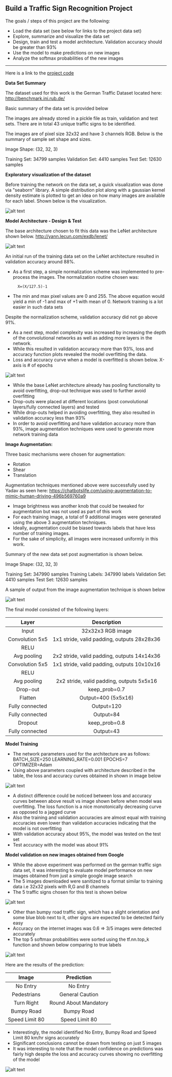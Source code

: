 Build a Traffic Sign Recognition Project
---

The goals / steps of this project are the following:
* Load the data set (see below for links to the project data set)
* Explore, summarize and visualize the data set
* Design, train and test a model architecture. Validation accuracy should be greater than 93%
* Use the model to make predictions on new images
* Analyze the softmax probabilities of the new images



[//]: # (Image References)

[image1]: ./examples/TrainDataVisualization.png "Visualization"
[image2]: ./examples/lenet.png "LeNet Architecture"
[image3]: ./examples/TrainVal_LossAccuracy.PNG "Training & Validation Loss/Accuracy"
[image4]: ./examples/Augmentation.PNG "Augmentation Output"
[image5]: ./examples/TrainVal_LossAccuracy2.png "Training & Validation Loss/Accuracy Final"
[image6]: ./examples/InternetImages.PNG "Traffic Signs from Google Image Search"
[image7]: ./examples/SoftmaxPlot.PNG "SoftmaxPlot"
[image8]: ./examples/Probabilities_Labels.PNG "Probabilities"

---

Here is a link to the [project code](https://github.com/mulshankar/TrafficSignClassifier_Sankar/blob/master/TrafficSignClassifier_Sankar.ipynb)

**Data Set Summary**

The dataset used for this work is the German Traffic Dataset located here: http://benchmark.ini.rub.de/

Basic summary of the data set is provided below

The images are already stored in a pickle file as train, validation and test sets. There are in total 43 unique traffic signs to be identified.

The images are of pixel size 32x32 and have 3 channels RGB. Below is the summary of sample set shape and sizes. 

Image Shape: (32, 32, 3)

Training Set:   34799 samples
Validation Set: 4410 samples
Test Set:       12630 samples

**Exploratory visualization of the dataset**

Before training the network on the data set, a quick visualization was done via "seaborn" library. A simple distribution plot along with a gaussian kernel density estimate is plotted to get an idea on how many images are available for each label. Shown below is the visualization. 

![alt text][image1]

**Model Architecture - Design & Test**

The base architecture chosen to fit this data was the LeNet architecture shown below. http://yann.lecun.com/exdb/lenet/

![alt text][image2]

An initial run of the training data set on the LeNet architecture resulted in validation accuracy around 88%. 

- As a first step, a simple normalization scheme was implemented to pre-process the images. The normalization routine chosen was:

		X=(X/127.5)-1

- The min and max pixel values are 0 and 255. The above equation would yield a min of -1 and max of +1 with mean of 0. Network training is a lot easier in such data sets

Despite the normalization scheme, validation accuracy did not go above 91%. 

- As a next step, model complexity was increased by increasing the depth of the convolutional networks as well as adding more layers in the network. 
- While this resulted in validation accuracy more than 93%, loss and accuracy function plots revealed the model overfitting the data.
- Loss and accuracy curve when a model is overfitted is shown below. X-axis is # of epochs

![alt text][image3]

- While the base LeNet architecture already has pooling functionality to avoid overfitting, drop-out technique was used to further avoid overfitting
- Drop-outs were placed at different locations (post convolutional layers/fully connected layers) and tested
- While drop-outs helped in avoiding overfitting, they also resulted in validation accuracy less than 93%
- In order to avoid overfitting and have validation accuracy more than 93%, image augmentation techniques were used to generate more network training data

**Image Augmentation:**

Three basic mechanisms were chosen for augmentation:

- Rotation
- Shear
- Translation 

Augmentation techniques mentioned above were successfully used by Yadav as seen here: https://chatbotslife.com/using-augmentation-to-mimic-human-driving-496b569760a9

- Image brightness was another knob that could be tweaked for augmentation but was not used as part of this work
- For each training image, a total of 9 additional images were generated using the above 3 augmentation techniques.
- Ideally, augmentation could be biased towards labels that have less number of training images.
- For the sake of simplicity, all images were increased uniformly in this work. 

Summary of the new data set post augmentation is shown below.

Image Shape: (32, 32, 3)

Training Set:   347990 samples
Training Labels:   347990 labels
Validation Set: 4410 samples
Test Set:       12630 samples

A sample of output from the image augmentation technique is shown below

![alt text][image4]


The final model consisted of the following layers:

| Layer         		|     Description	        					| 
|:---------------------:|:---------------------------------------------:| 
| Input         		| 32x32x3 RGB image   							| 
| Convolution 5x5     	| 1x1 stride, valid padding, outputs 28x28x36 	|
| RELU					|												|
| Avg pooling	      	| 2x2 stride, valid padding, outputs 14x14x36	|
| Convolution 5x5	    | 1x1 stride, valid padding, outputs 10x10x16	|
| RELU					|												|
| Avg pooling	      	| 2x2 stride, valid padding, outputs 5x5x16		|
| Drop-out		      	| keep_prob=0.7									| 
| Flatten				| Output=400 (5x5x16)							|
| Fully connected		| Output=120  									|
| Fully connected		| Output=84  									|
| Dropout				| keep_prob=0.8  								|
| Fully connected		| Output=43  									|

**Model Training** 

- The network parameters used for the architecture are as follows:
	BATCH_SIZE=250
	LEARNING_RATE=0.001
	EPOCHS=7
	OPTIMIZER=Adam
- Using above parameters coupled with architecture described in the table, the loss and accuracy curves obtained in shown in image below

![alt text][image5]

- A distinct difference could be noticed between loss and accuracy curves between above result vs image shown before when model was overfitting. The loss function is a nice monotonically decreasing curve as opposed to a jagged curve
- Also the training and validation accuracies are almost equal with training accuracies even lower than validation accuracies indicating that the model is not overfitting
- With validation accuracy about 95%, the model was tested on the test set
- Test accuracy with the model was about 91%

**Model validation on new images obtained from Google**

- While the above experiment was performed on the german traffic sign data set, it was interesting to evaluate model performance on new images obtained from just a simple google image search
- The 5 images downloaded were sanitized to a format similar to training data i.e 32x32 pixels with R,G and B channels
- The 5 traffic signs chosen for this test is shown below

![alt text][image6]

- Other than bumpy road traffic sign, which has a slight orientation and some blue blob next to it, other signs are expected to be detected fairly easy 
- Accuracy on the internet images was 0.6 => 3/5 images were detected accurately
- The top 5 softmax probabilities were sorted using the tf.nn.top_k function and shown below comparing to true labels

![alt text][image8]

Here are the results of the prediction:

| Image			        |     Prediction	        					| 
|:---------------------:|:---------------------------------------------:| 
| No Entry      		| No Entry   									| 
| Pedestrians  			| General Caution								|
| Turn Right			| Round About Mandatory							|
| Bumpy Road      		| Bumpy Road					 				|
| Speed Limit 80		| Speed Limit 80      							|


- Interestingly, the model identified No Entry, Bumpy Road and Speed Limit 80 km/hr signs accurately
- Significant conclusions cannot be drawn from testing on just 5 images
- It was interesting to note that the model confidence on predictions was fairly high despite the loss and accuracy curves showing no overfitting of the model

![alt text][image7]


